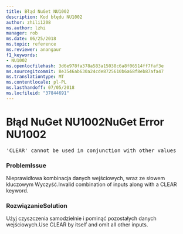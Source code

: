 ```yaml
---
title: Błąd NuGet NU1002
description: Kod błędu NU1002
author: zhili1208
ms.author: lzhi
manager: rob
ms.date: 06/25/2018
ms.topic: reference
ms.reviewer: anangaur
f1_keywords:
- NU1002
ms.openlocfilehash: 3d6e978fa378a583a15038c6a8f06514ff7faf3e
ms.sourcegitcommit: 8e3546ab630a24cde8725610b6a68f8eb87afa47
ms.translationtype: MT
ms.contentlocale: pl-PL
ms.lasthandoff: 07/05/2018
ms.locfileid: "37844691"
---
```

# <a name="nuget-error-nu1002"></a><span data-ttu-id="3f574-103">Błąd NuGet NU1002</span><span class="sxs-lookup"><span data-stu-id="3f574-103">NuGet Error NU1002</span></span>

<pre>'CLEAR' cannot be used in conjunction with other values</pre>

### <a name="issue"></a><span data-ttu-id="3f574-104">Problem</span><span class="sxs-lookup"><span data-stu-id="3f574-104">Issue</span></span>
<span data-ttu-id="3f574-105">Nieprawidłowa kombinacja danych wejściowych, wraz ze słowem kluczowym Wyczyść.</span><span class="sxs-lookup"><span data-stu-id="3f574-105">Invalid combination of inputs along with a CLEAR keyword.</span></span>

### <a name="solution"></a><span data-ttu-id="3f574-106">Rozwiązanie</span><span class="sxs-lookup"><span data-stu-id="3f574-106">Solution</span></span>
<span data-ttu-id="3f574-107">Użyj czyszczenia samodzielnie i pominąć pozostałych danych wejściowych.</span><span class="sxs-lookup"><span data-stu-id="3f574-107">Use CLEAR by itself and omit all other inputs.</span></span>